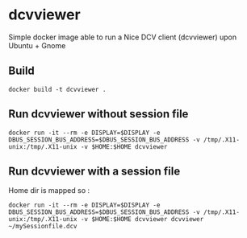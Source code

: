 # dcvviewer

Simple docker image able to run a Nice DCV client (dcvviewer) upon Ubuntu + Gnome

## Build
```
docker build -t dcvviewer .
```
## Run dcvviewer without session file
```
docker run -it --rm -e DISPLAY=$DISPLAY -e DBUS_SESSION_BUS_ADDRESS=$DBUS_SESSION_BUS_ADDRESS -v /tmp/.X11-unix:/tmp/.X11-unix -v $HOME:$HOME dcvviewer
```
## Run dcvviewer with a session file
Home dir is mapped so :
```
docker run -it --rm -e DISPLAY=$DISPLAY -e DBUS_SESSION_BUS_ADDRESS=$DBUS_SESSION_BUS_ADDRESS -v /tmp/.X11-unix:/tmp/.X11-unix -v $HOME:$HOME dcvviewer dcvviewer ~/mySessionfile.dcv
```
